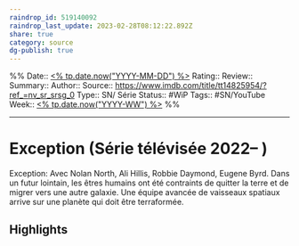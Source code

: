 ```yaml
---
raindrop_id: 519140092
raindrop_last_update: 2023-02-28T08:12:22.892Z
share: true
category: source
dg-publish: true
---
```


%%
Date:: [<% tp.date.now("YYYY-MM-DD") %>](%3C%25%20tp.date.now(%22YYYY-MM-DD%22)%20%25%3E.md)
Rating::
Review:: 
Summary:: 
Author::
Source:: https://www.imdb.com/title/tt14825954/?ref_=nv_sr_srsg_0
Type:: SN/ Série
Status:: #WiP
Tags:: #SN/YouTube
Week:: [<% tp.date.now("YYYY-WW") %>](%3C%25%20tp.date.now(%22YYYY-WW%22)%20%25%3E.md)
%%
***
# Exception (Série télévisée 2022– )

Exception: Avec Nolan North, Ali Hillis, Robbie Daymond, Eugene Byrd. Dans un futur lointain, les êtres humains ont été contraints de quitter la terre et de migrer vers une autre galaxie. Une équipe avancée de vaisseaux spatiaux arrive sur une planète qui doit être terraformée.

## Highlights

